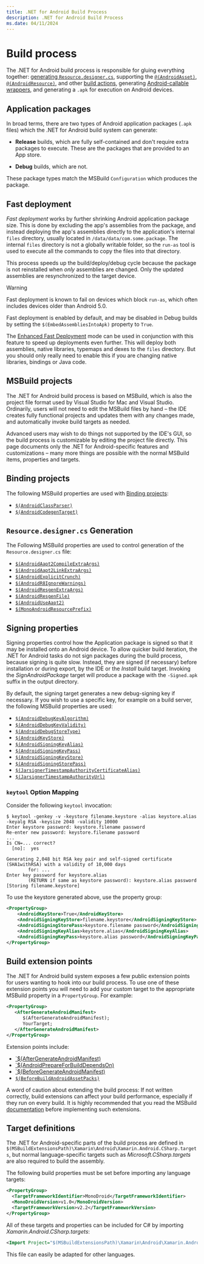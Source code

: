 ```yaml
---
title: .NET for Android Build Process
description: .NET for Android Build Process
ms.date: 04/11/2024
---
```


# Build process

The .NET for Android build process is responsible for gluing everything
together:
[generating `Resource.designer.cs`](/xamarin/android/internals/api-design),
supporting the
[`@(AndroidAsset)`](build-items.md#androidasset),
[`@(AndroidResource)`](build-items.md#androidresource),
and other [build actions](build-items.md),
generating
[Android-callable wrappers](/xamarin/android/platform/java-integration/android-callable-wrappers),
and generating a `.apk` for execution on Android devices.

## Application packages

In broad terms, there are two types of Android application packages
(`.apk` files) which the .NET for Android build system can generate:

- **Release** builds, which are fully self-contained and don't
  require extra packages to execute. These are the
  packages that are provided to an App store.

- **Debug** builds, which are not.

These package types match the MSBuild `Configuration` which
produces the package.

<a name="Fast_Deployment"></a>

## Fast deployment

*Fast deployment* works by further shrinking Android application
package size. This is done by excluding the app's assemblies from the
package, and instead deploying the app's assemblies directly to the
application's internal `files` directory, usually located
in `/data/data/com.some.package`. The internal `files` directory is
not a globally writable folder, so the `run-as` tool is used to execute
all the commands to copy the files into that directory.

This process speeds up the build/deploy/debug cycle because the package
is not reinstalled when *only* assemblies are changed.
Only the updated assemblies are resynchronized to the target device.

> [!WARNING]
> Fast deployment is known to fail on devices which block `run-as`, which often includes devices older than Android 5.0.

Fast deployment is enabled by default, and may be disabled in Debug builds
by setting the `$(EmbedAssembliesIntoApk)` property to `True`.

The [Enhanced Fast Deployment](build-properties.md#androidfastdeploymenttype) mode can
be used in conjunction with this feature to speed up deployments even further.
This will deploy both assemblies, native libraries, typemaps and dexes to the `files`
directory. But you should only really need to enable this if you are changing
native libraries, bindings or Java code.

## MSBuild projects

The .NET for Android build process is based on MSBuild, which is also
the project file format used by Visual Studio for Mac and Visual Studio.
Ordinarily, users will not need to edit the MSBuild files by hand
&ndash; the IDE creates fully functional projects and updates them with
any changes made, and automatically invoke build targets as needed.

Advanced users may wish to do things not supported by the IDE's GUI, so
the build process is customizable by editing the project file directly.
This page documents only the .NET for Android-specific features and
customizations &ndash; many more things are possible with the normal
MSBuild items, properties and targets.

<a name="Build_Targets"></a>

## Binding projects

The following MSBuild properties are used with
[Binding projects](/xamarin/android/platform/binding-java-library):

- [`$(AndroidClassParser)`](build-properties.md#androidclassparser)
- [`$(AndroidCodegenTarget)`](build-properties.md#androidcodegentarget)

## `Resource.designer.cs` Generation

The Following MSBuild properties are used to control generation of the
`Resource.designer.cs` file:

- [`$(AndroidAapt2CompileExtraArgs)`](build-properties.md#androidaapt2compileextraargs)
- [`$(AndroidAapt2LinkExtraArgs)`](build-properties.md#androidaapt2linkextraargs)
- [`$(AndroidExplicitCrunch)`](build-properties.md#androidexplicitcrunch)
- [`$(AndroidR8IgnoreWarnings)`](build-properties.md#androidr8ignorewarnings)
- [`$(AndroidResgenExtraArgs)`](build-properties.md#androidresgenextraargs)
- [`$(AndroidResgenFile)`](build-properties.md#androidresgenfile)
- [`$(AndroidUseAapt2)`](build-properties.md#androiduseaapt2)
- [`$(MonoAndroidResourcePrefix)`](build-properties.md#monoandroidresourceprefix)

## Signing properties

Signing properties control how the Application package is signed so
that it may be installed onto an Android device. To allow
quicker build iteration, the .NET for Android tasks do not sign packages
during the build process, because signing is quite slow. Instead, they
are signed (if necessary) before installation or during export, by the
IDE or the *Install* build target. Invoking the *SignAndroidPackage*
target will produce a package with the `-Signed.apk` suffix in the
output directory.

By default, the signing target generates a new debug-signing key if
necessary. If you wish to use a specific key, for example on a build
server, the following MSBuild properties are used:

- [`$(AndroidDebugKeyAlgorithm)`](build-properties.md#androiddebugkeyalgorithm)
- [`$(AndroidDebugKeyValidity)`](build-properties.md#androiddebugkeyvalidity)
- [`$(AndroidDebugStoreType)`](build-properties.md#androiddebugstoretype)
- [`$(AndroidKeyStore)`](build-properties.md#androidkeystore)
- [`$(AndroidSigningKeyAlias)`](build-properties.md#androidsigningkeyalias)
- [`$(AndroidSigningKeyPass)`](build-properties.md#androidsigningkeypass)
- [`$(AndroidSigningKeyStore)`](build-properties.md#androidsigningkeystore)
- [`$(AndroidSigningStorePass)`](build-properties.md#androidsigningstorepass)
- [`$(JarsignerTimestampAuthorityCertificateAlias)`](build-properties.md#jarsignertimestampauthoritycertificatealias)
- [`$(JarsignerTimestampAuthorityUrl)`](build-properties.md#jarsignertimestampauthorityurl)

### `keytool` Option Mapping

Consider the following `keytool` invocation:

```shell
$ keytool -genkey -v -keystore filename.keystore -alias keystore.alias -keyalg RSA -keysize 2048 -validity 10000
Enter keystore password: keystore.filename password
Re-enter new password: keystore.filename password
...
Is CN=... correct?
  [no]:  yes

Generating 2,048 bit RSA key pair and self-signed certificate (SHA1withRSA) with a validity of 10,000 days
        for: ...
Enter key password for keystore.alias
        (RETURN if same as keystore password): keystore.alias password
[Storing filename.keystore]
```

To use the keystore generated above, use the property group:

```xml
<PropertyGroup>
    <AndroidKeyStore>True</AndroidKeyStore>
    <AndroidSigningKeyStore>filename.keystore</AndroidSigningKeyStore>
    <AndroidSigningStorePass>keystore.filename password</AndroidSigningStorePass>
    <AndroidSigningKeyAlias>keystore.alias</AndroidSigningKeyAlias>
    <AndroidSigningKeyPass>keystore.alias password</AndroidSigningKeyPass>
</PropertyGroup>
```

## Build extension points

The .NET for Android build system exposes a few public extension points
for users wanting to hook into our build process. To use one of these
extension points you will need to add your custom target to the
appropriate MSBuild property in a `PropertyGroup`. For example:

```xml
<PropertyGroup>
   <AfterGenerateAndroidManifest>
      $(AfterGenerateAndroidManifest);
      YourTarget;
   </AfterGenerateAndroidManifest>
</PropertyGroup>
```

Extension points include:

- [`$(AfterGenerateAndroidManifest)](build-properties.md#aftergenerateandroidmanifest)
- [`$(AndroidPrepareForBuildDependsOn)](build-properties.md#androidprepareforbuilddependson)
- [`$(BeforeGenerateAndroidManifest)](build-properties.md#beforegenerateandroidmanifest)
- [`$(BeforeBuildAndroidAssetPacks)`](build-properties.md#beforebuildandroidassetpacks)

A word of caution about extending the build process: If not
written correctly, build extensions can affect your build
performance, especially if they run on every build. It is
highly recommended that you read the MSBuild [documentation](/visualstudio/msbuild/msbuild)
before implementing such extensions.

## Target definitions

The .NET for Android-specific parts of the build process are defined in
`$(MSBuildExtensionsPath)\Xamarin\Android\Xamarin.Android.CSharp.targets`,
but normal language-specific targets such as *Microsoft.CSharp.targets*
are also required to build the assembly.

The following build properties must be set before importing any language
targets:

```xml
<PropertyGroup>
  <TargetFrameworkIdentifier>MonoDroid</TargetFrameworkIdentifier>
  <MonoDroidVersion>v1.0</MonoDroidVersion>
  <TargetFrameworkVersion>v2.2</TargetFrameworkVersion>
</PropertyGroup>
```

All of these targets and properties can be included for C# by
importing *Xamarin.Android.CSharp.targets*:

```xml
<Import Project="$(MSBuildExtensionsPath)\Xamarin\Android\Xamarin.Android.CSharp.targets" />
```

This file can easily be adapted for other languages.

